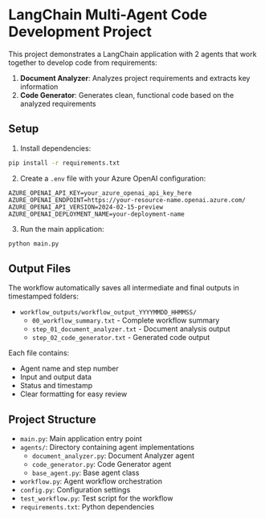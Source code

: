 # LangChain Multi-Agent Code Development Project

This project demonstrates a LangChain application with 2 agents that work together to develop code from requirements:

1. **Document Analyzer**: Analyzes project requirements and extracts key information
2. **Code Generator**: Generates clean, functional code based on the analyzed requirements

## Setup

1. Install dependencies:

```bash
pip install -r requirements.txt
```

2. Create a `.env` file with your Azure OpenAI configuration:

```env
AZURE_OPENAI_API_KEY=your_azure_openai_api_key_here
AZURE_OPENAI_ENDPOINT=https://your-resource-name.openai.azure.com/
AZURE_OPENAI_API_VERSION=2024-02-15-preview
AZURE_OPENAI_DEPLOYMENT_NAME=your-deployment-name
```

3. Run the main application:

```bash
python main.py
```

## Output Files

The workflow automatically saves all intermediate and final outputs in timestamped folders:

- `workflow_outputs/workflow_output_YYYYMMDD_HHMMSS/`
  - `00_workflow_summary.txt` - Complete workflow summary
  - `step_01_document_analyzer.txt` - Document analysis output
  - `step_02_code_generator.txt` - Generated code output

Each file contains:
- Agent name and step number
- Input and output data
- Status and timestamp
- Clear formatting for easy review

## Project Structure

- `main.py`: Main application entry point
- `agents/`: Directory containing agent implementations
  - `document_analyzer.py`: Document Analyzer agent
  - `code_generator.py`: Code Generator agent  
  - `base_agent.py`: Base agent class
- `workflow.py`: Agent workflow orchestration
- `config.py`: Configuration settings
- `test_workflow.py`: Test script for the workflow
- `requirements.txt`: Python dependencies
